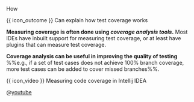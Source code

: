 <span id="title">How</span>

<span id="prereqs"></span>

<span id="outcomes">{{ icon_outcome }} Can explain how test coverage works</span>

<div id="body">

**Measuring coverage is often done using _coverage analysis tools_.** Most IDEs have inbuilt support for measuring test coverage, or at least have plugins that can measure test coverage.

**Coverage analysis can be useful in improving the quality of testing** %%e.g., if a set of test cases does not achieve 100% branch coverage, more test cases can be added to cover missed branches%%.

<!-- TODO: add screenshots -->

<div v-closeable alt="Test Coverage in Intellij" class="non-printable">

{{ icon_video }} Measuring code coverage in Intellij IDEA

@[youtube](yNYzZvyA2ik)

</div>

</div>

<div id="extras">
</div>